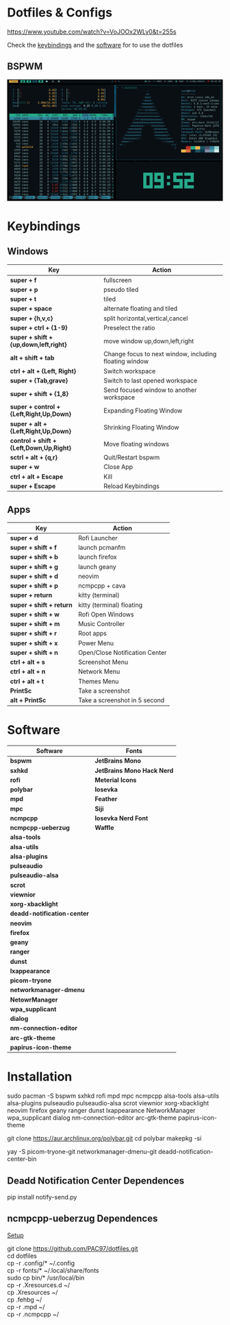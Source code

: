 # Dotfiles & Configs

https://www.youtube.com/watch?v=VoJOOx2WLy0&t=255s

Check the [keybindings](https://github.com/PAC97/dotfiles#Keybindings) and the
[software](https://github.com/PAC97/dotfiles#Software) for to use the dotfiles

## BSPWM
![BSPWM](.screenshots/bspwm.png)

# Keybindings

## Windows

| Key                                           | Action                                                |
|-----------------------------------------------|-------------------------------------------------------|
| **super + f**                                 | fullscreen                                            |
| **super + p**                                 | pseudo tiled                                          |
| **super + t**                                 | tiled                                                 |
| **super + space**                             | alternate floating and tiled                          |
| **super + {h,v,c}**                           | split horizontal,vertical,cancel                      |
| **super + ctrl + {1-9}**                      | Preselect the ratio                                   |
| **super + shift + {up,down,left,right}**      | move window up,down,left,right                        |
| **alt + shift + tab**                         | Change focus to next window, including floating window|
| **ctrl + alt + {Left, Right}**                | Switch workspace                                      |
| **super + {Tab,grave}**                       | Switch to last opened workspace                       |
| **super + shift + {1,8}**                     | Send focused window to another workspace              |
| **super + control + {Left,Right,Up,Down}**    | Expanding Floating Window                             |
| **super + alt + {Left,Right,Up,Down}**        | Shrinking Floating Window                             |
| **control + shift + {Left,Down,Up,Right}**    | Move floating windows                                 |
| **sctrl + alt + {q,r}**                       | Quit/Restart bspwm                                    |
| **super + w**                                 | Close App                                             |
| **ctrl + alt + Escape**                       | Kill                                                  |
| **super + Escape**                            | Reload Keybindings                                    | 

## Apps

| Key                        | Action                       |
|----------------------------|------------------------------|
| **super + d**              | Rofi Launcher                 |
| **super + shift + f**      | launch pcmanfm                |
| **super + shift + b**      | launch firefox                |
| **super + shift + g**      | launch geany                  |
| **super + shift + d**      | neovim                        |
| **super + shift + p**      | ncmpcpp + cava                |
| **super + return**         | kitty (terminal)              |
| **super + shift + return** | kitty (terminal) floating     |
| **super + shift + w**      | Rofi Open Windows             |
| **super + shift + m**      | Music Controller              |
| **super + shift + r**      | Root apps                     |
| **super + shift + x**      | Power Menu                    |
| **super + shift + n**      | Open/Close Notification Center|
| **ctrl + alt + s**         | Screenshot Menu               |
| **ctrl + alt + n**         | Network Menu                  |
| **ctrl + alt + t**         | Themes Menu                   |
| **PrintSc**                | Take a screenshot             |
| **alt + PrintSc**          | Take a screenshot in 5 second |

# Software

| Software                      | Fonts                        |
|-------------------------------|------------------------------|
| **bspwm**                     | **JetBrains Mono**           |              
| **sxhkd**                     | **JetBrains Mono Hack Nerd** |              
| **rofi**                      | **Meterial Icons**           |              
| **polybar**                   | **Iosevka**                  |              
| **mpd**                       | **Feather**                  |
| **mpc**                       | **Siji**                     |              
| **ncmpcpp**                   | **Iosevka Nerd Font**        |              
| **ncmpcpp-ueberzug**          | **Waffle**                   |              
| **alsa-tools**                |                              |          
| **alsa-utils**                |                              |              
| **alsa-plugins**              |                              |              
| **pulseaudio**                |                              |              
| **pulseaudio-alsa**           |                              |              
| **scrot**                     |                              |        
| **viewnior**                  |                              |            
| **xorg-xbacklight**           |                              |              
| **deadd-notification-center** |                              |              
| **neovim**                    |                              |              
| **firefox**                   |                              |              
| **geany**                     |                              |              
| **ranger**                    |                              |
| **dunst**                     |                              |  
| **lxappearance**              |                              |
| **picom-tryone**              |                              |
| **networkmanager-dmenu**      |                              |  
| **NetowrManager**             |                              |
| **wpa_supplicant**            |                              |    
| **dialog**                    |                              |
| **nm-connection-editor**      |                              |  
| **arc-gtk-theme**             |                              |    
| **papirus-icon-theme**        |                              | 

# Installation
sudo pacman -S bspwm sxhkd rofi mpd mpc ncmpcpp alsa-tools alsa-utils alsa-plugins pulseaudio pulseaudio-alsa scrot viewnior xorg-xbacklight neovim firefox geany ranger dunst lxappearance NetworkManager wpa_supplicant dialog nm-connection-editor arc-gtk-theme papirus-icon-theme 

git clone https://aur.archlinux.org/polybar.git 
cd polybar 
makepkg -si 

yay -S picom-tryone-git networkmanager-dmenu-git deadd-notification-center-bin 

## Deadd Notification Center Dependences 
pip install notify-send.py

## ncmpcpp-ueberzug Dependences 
[Setup](https://github.com/alnj/ncmpcpp-ueberzug/wiki/Setup)

git clone https://github.com/PAC97/dotfiles.git  
cd dotfiles  
cp -r .config/* ~/.config  
cp -r fonts/* ~/.local/share/fonts  
sudo cp bin/* /usr/local/bin  
cp -r .Xresources.d ~/  
cp .Xresources ~/  
cp .fehbg ~/  
cp -r .mpd ~/  
cp -r .ncmpcpp ~/  